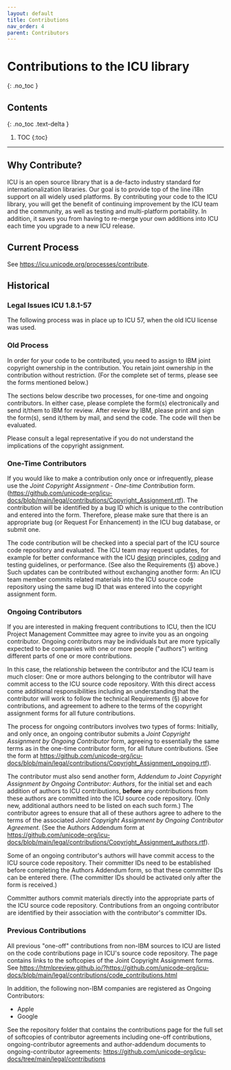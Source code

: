 ```yaml
---
layout: default
title: Contributions
nav_order: 4
parent: Contributors
---
```

<!--
© 2020 and later: Unicode, Inc. and others.
License & terms of use: http://www.unicode.org/copyright.html
-->

# Contributions to the ICU library
{: .no_toc }

## Contents
{: .no_toc .text-delta }

1. TOC
{:toc}

---

## Why Contribute?

ICU is an open source library that is a de-facto industry standard for
internationalization libraries. Our goal is to provide top of the line i18n
support on all widely used platforms. By contributing your code to the ICU
library, you will get the benefit of continuing improvement by the ICU team and
the community, as well as testing and multi-platform portability. In addition,
it saves you from having to re-merge your own additions into ICU each time you
upgrade to a new ICU release.

## Current Process

See <https://icu.unicode.org/processes/contribute>.

## Historical

### Legal Issues ICU 1.8.1-57

The following process was in place up to ICU 57, when the old ICU license was
used.

### Old Process

In order for your code to be contributed, you need to assign to IBM joint
copyright ownership in the contribution. You retain joint ownership in the
contribution without restriction. (For the complete set of terms, please see the
forms mentioned below.)

The sections below describe two processes, for one-time and ongoing
contributors. In either case, please complete the form(s) electronically and
send it/them to IBM for review. After review by IBM, please print and sign the
form(s), send it/them by mail, and send the code. The code will then be
evaluated.

Please consult a legal representative if you do not understand the implications
of the copyright assignment.

### One-Time Contributors

If you would like to make a contribution only once or infrequently, please use
the *Joint Copyright Assignment - One-time Contribution* form.
(<https://github.com/unicode-org/icu-docs/blob/main/legal/contributions/Copyright_Assignment.rtf>).
The contribution will be identified by a bug ID which is unique to the
contribution and entered into the form. Therefore, please make sure that there
is an appropriate bug (or Request For Enhancement) in the ICU bug database, or
submit one.

The code contribution will be checked into a special part of the ICU source code
repository and evaluated. The ICU team may request updates, for example for
better conformance with the ICU [design](../design.md) principles,
[coding](codingguidelines.md) and testing guidelines, or performance. (See also
the Requirements (§) above.) Such updates can be contributed without exchanging
another form: An ICU team member commits related materials into the ICU source
code repository using the same bug ID that was entered into the copyright
assignment form.

### Ongoing Contributors

If you are interested in making frequent contributions to ICU, then the ICU
Project Management Committee may agree to invite you as an ongoing contributor.
Ongoing contributors may be individuals but are more typically expected to be
companies with one or more people ("authors") writing different parts of one or
more contributions.

In this case, the relationship between the contributor and the ICU team is much
closer: One or more authors belonging to the contributor will have commit access
to the ICU source code repository. With this direct access come additional
responsibilities including an understanding that the contributor will work to
follow the technical Requirements (§) above for contributions, and agreement to
adhere to the terms of the copyright assignment forms for all future
contributions.

The process for ongoing contributors involves two types of forms: Initially, and
only once, an ongoing contributor submits a *Joint Copyright Assignment by
Ongoing Contributor* form, agreeing to essentially the same terms as in the
one-time contributor form, for all future contributions. (See the form at
<https://github.com/unicode-org/icu-docs/blob/main/legal/contributions/Copyright_Assignment_ongoing.rtf>).

The contributor must also send another form, *Addendum to Joint Copyright
Assignment by Ongoing Contributor: Authors*, for the initial set and each
addition of authors to ICU contributions, **before** any contributions from
these authors are committed into the ICU source code repository. (Only new,
additional authors need to be listed on each such form.) The contributor agrees
to ensure that all of these authors agree to adhere to the terms of the
associated *Joint Copyright Assignment by Ongoing Contributor Agreement*. (See
the Authors Addendum form at
<https://github.com/unicode-org/icu-docs/blob/main/legal/contributions/Copyright_Assignment_authors.rtf>).

Some of an ongoing contributor's authors will have commit access to the ICU
source code repository. Their committer IDs need to be established before
completing the Authors Addendum form, so that these committer IDs can be entered
there. (The committer IDs should be activated only after the form is received.)

Committer authors commit materials directly into the appropriate parts of the
ICU source code repository. Contributions from an ongoing contributor are
identified by their association with the contributor's committer IDs.

### Previous Contributions

All previous "one-off" contributions from non-IBM sources to ICU are listed on
the code contributions page in ICU's source code repository. The page contains
links to the softcopies of the Joint Copyright Assignment forms. See
<https://htmlpreview.github.io/?https://github.com/unicode-org/icu-docs/blob/main/legal/contributions/code_contributions.html>

In addition, the following non-IBM companies are registered as Ongoing
Contributors:

*   Apple
*   Google

See the repository folder that contains the contributions page for the full set
of softcopies of contributor agreements including one-off contributions,
ongoing-contributor agreements and author-addendum documents to
ongoing-contributor agreements:
<https://github.com/unicode-org/icu-docs/tree/main/legal/contributions>
